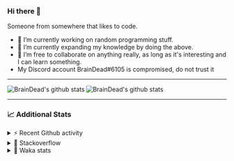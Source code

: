 ### Hi there 👋

Someone from somewhere that likes to code.

- 🔭 I’m currently working on random programming stuff.
- 🌱 I’m currently expanding my knowledge by doing the above.
- 👯 I’m free to collaborate on anything really, as long as it's interesting and I can learn something.
- My Discord account BrainDead#6105 is compromised, do not trust it
<hr>


<img alt="BrainDead's github stats" align="left" src="https://github-readme-stats.vercel.app/api?username=albertopoljak&count_private=true&show_icons=true&theme=radical&hide_border=true"/>
<img alt="BrainDead's github stats" align="left" src="https://github-readme-stats.vercel.app/api/top-langs/?username=albertopoljak&layout=compact&theme=radical&hide_border=true&card_width=250"/>
<br clear="left"/>

<hr>

### 📈 Additional Stats

<details>
  <summary>⚡ Recent Github activity</summary>
  <br/>

  <!--START_SECTION:activity-->
1. ❗️ Closed issue [#31](https://github.com/albertopoljak/Licensy/issues/31) in [albertopoljak/Licensy](https://github.com/albertopoljak/Licensy)
2. ❌ Closed PR [#23](https://github.com/albertopoljak/Licensy/pull/23) in [albertopoljak/Licensy](https://github.com/albertopoljak/Licensy)
3. ❌ Closed PR [#19](https://github.com/albertopoljak/Licensy/pull/19) in [albertopoljak/Licensy](https://github.com/albertopoljak/Licensy)
4. ❌ Closed PR [#20](https://github.com/albertopoljak/Licensy/pull/20) in [albertopoljak/Licensy](https://github.com/albertopoljak/Licensy)
5. ❌ Closed PR [#18](https://github.com/albertopoljak/Licensy/pull/18) in [albertopoljak/Licensy](https://github.com/albertopoljak/Licensy)
  <!--END_SECTION:activity-->
</details>

<details>
  <summary>👀 Stackoverflow</summary>

  [![Omid Nikrah StackOverflow](https://github-readme-stackoverflow.vercel.app/?userID=11311072&theme=dark)](https://stackoverflow.com/users/11311072/braindead)

</details>

<details>
  <summary>🤖 Waka stats</summary>
  <br/>

  <!--START_SECTION:waka-->
![Profile Views](http://img.shields.io/badge/Profile%20Views-2-blue)

![Lines of code](https://img.shields.io/badge/From%20Hello%20World%20I%27ve%20Written-273732%20lines%20of%20code-blue)

**🐱 My Github Data** 

> 🏆 690 Contributions in the Year 2021
 > 
> 📦 148.8 kB Used in Github's Storage 
 > 
> 💼 Opted to Hire
 > 
> 📜 33 Public Repositories 
 > 
> 🔑 8 Private Repositories  
 > 
**I'm an Early 🐤** 

```text
🌞 Morning    144 commits    █████░░░░░░░░░░░░░░░░░░░░   19.62% 
🌆 Daytime    282 commits    █████████░░░░░░░░░░░░░░░░   38.42% 
🌃 Evening    210 commits    ███████░░░░░░░░░░░░░░░░░░   28.61% 
🌙 Night      98 commits     ███░░░░░░░░░░░░░░░░░░░░░░   13.35%

```
📅 **I'm Most Productive on Tuesday** 

```text
Monday       108 commits    ███░░░░░░░░░░░░░░░░░░░░░░   14.71% 
Tuesday      147 commits    █████░░░░░░░░░░░░░░░░░░░░   20.03% 
Wednesday    143 commits    ████░░░░░░░░░░░░░░░░░░░░░   19.48% 
Thursday     129 commits    ████░░░░░░░░░░░░░░░░░░░░░   17.57% 
Friday       72 commits     ██░░░░░░░░░░░░░░░░░░░░░░░   9.81% 
Saturday     59 commits     ██░░░░░░░░░░░░░░░░░░░░░░░   8.04% 
Sunday       76 commits     ██░░░░░░░░░░░░░░░░░░░░░░░   10.35%

```


📊 **This Week I Spent My Time On** 

```text
💬 Programming Languages: 
XML                      7 hrs 25 mins       ███████████░░░░░░░░░░░░░░   46.96% 
Python                   7 hrs 5 mins        ███████████░░░░░░░░░░░░░░   44.9% 
Other                    35 mins             █░░░░░░░░░░░░░░░░░░░░░░░░   3.7% 
reStructuredText         16 mins             ░░░░░░░░░░░░░░░░░░░░░░░░░   1.79% 
Gettext Catalog          13 mins             ░░░░░░░░░░░░░░░░░░░░░░░░░   1.37%

🐱‍💻 Projects: 
odoo_14_fresh            15 hrs 34 mins      ████████████████████████░   98.59% 
fu                       12 mins             ░░░░░░░░░░░░░░░░░░░░░░░░░   1.29% 
zara                     0 secs              ░░░░░░░░░░░░░░░░░░░░░░░░░   0.06% 
angelina                 0 secs              ░░░░░░░░░░░░░░░░░░░░░░░░░   0.06% 
knauf_custom_addons      0 secs              ░░░░░░░░░░░░░░░░░░░░░░░░░   0.0%

💻 Operating System: 
Linux                    15 hrs 35 mins      ████████████████████████░   98.71% 
Windows                  12 mins             ░░░░░░░░░░░░░░░░░░░░░░░░░   1.29%

```

**I Mostly Code in Python** 

```text
Python                   29 repos            ███████████████████░░░░░░   78.38% 
Java                     4 repos             ██░░░░░░░░░░░░░░░░░░░░░░░   10.81% 
HTML                     2 repos             █░░░░░░░░░░░░░░░░░░░░░░░░   5.41% 
TypeScript               1 repo              ░░░░░░░░░░░░░░░░░░░░░░░░░   2.7% 
JavaScript               1 repo              ░░░░░░░░░░░░░░░░░░░░░░░░░   2.7%

```



 Last Updated on 27/11/2021
<!--END_SECTION:waka-->
</details>
